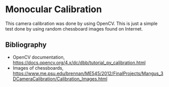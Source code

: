 # Monocular Calibration

This camera calibration was done by using OpenCV. This is just a simple test done by using random chessboard images found on Internet.


## Bibliography

- OpenCV documentation, https://docs.opencv.org/4.x/dc/dbb/tutorial_py_calibration.html
- Images of chessboards, https://www.me.psu.edu/brennan/ME545/2012/FinalProjects/Mangus_3DCameraCalibration/Calibration_Images.html
